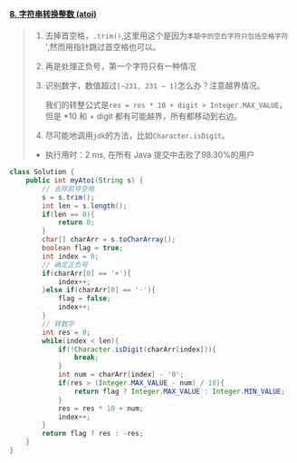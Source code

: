 #### [8. 字符串转换整数 (atoi)](https://leetcode-cn.com/problems/string-to-integer-atoi/)

> 1. 去掉首空格，`.trim()`,这里用这个是因为`本题中的空白字符只包括空格字符 `',然而用指针跳过首空格也可以。
>
> 2. 再是处理正负号，第一个字符只有一种情况
>
> 3. 识别数字，数值超过`[−231, 231 − 1]`怎么办？注意越界情况。
>
>    我们的转整公式是`res = res * 10 + digit > Integer.MAX_VALUE`，但是 *10 和 + digit 都有可能越界，所有都移动到右边。
>
> 4. 尽可能地调用`jdk`的方法，比如`Character.isDigit`。
>
> - 执行用时：2 ms, 在所有 Java 提交中击败了98.30%的用户

```java
class Solution {
    public int myAtoi(String s) {
        // 去除前导空格
        s = s.trim();
        int len = s.length();
        if(len == 0){
            return 0;
        }
        char[] charArr = s.toCharArray();
        boolean flag = true;
        int index = 0;
        // 确定正负号
        if(charArr[0] == '+'){
            index++;
        }else if(charArr[0] == '-'){
            flag = false;
            index++;
        }
        // 转数字
        int res = 0;
        while(index < len){
            if(!Character.isDigit(charArr[index])){
                break;
            }
            int num = charArr[index] - '0';
            if(res > (Integer.MAX_VALUE - num) / 10){
                return flag ? Integer.MAX_VALUE : Integer.MIN_VALUE;
            }
            res = res * 10 + num;
            index++;
        }
        return flag ? res : -res;
    }
}
```

